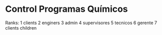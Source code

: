# Control Programas Químicos
 
Ranks:
1 clients
2 enginers
3 admin
4 supervisores
5 tecnicos
6 gerente
7 clients children